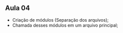 <h2> Aula 04 </h2>

* Criação de módulos (Separação dos arquivos);
* Chamada desses módulos em um arquivo principal;